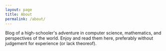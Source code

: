 ```yaml
---
layout: page
title: About
permalink: /about/
---
```


Blog of a high-schooler's adventure in computer science, mathematics, and perspectives of the world. Enjoy and read them here, preferably without judgement for experience (or lack theoreof).
